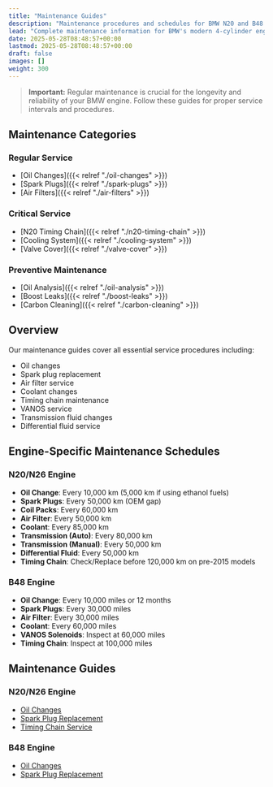 ```yaml
---
title: "Maintenance Guides"
description: "Maintenance procedures and schedules for BMW N20 and B48 engines"
lead: "Complete maintenance information for BMW's modern 4-cylinder engines"
date: 2025-05-28T08:48:57+00:00
lastmod: 2025-05-28T08:48:57+00:00
draft: false
images: []
weight: 300
---
```


> **Important:** Regular maintenance is crucial for the longevity and reliability of your BMW engine. Follow these guides for proper service intervals and procedures.

## Maintenance Categories

### Regular Service
- [Oil Changes]({{< relref "./oil-changes" >}})
- [Spark Plugs]({{< relref "./spark-plugs" >}})
- [Air Filters]({{< relref "./air-filters" >}})

### Critical Service
- [N20 Timing Chain]({{< relref "./n20-timing-chain" >}})
- [Cooling System]({{< relref "./cooling-system" >}})
- [Valve Cover]({{< relref "./valve-cover" >}})

### Preventive Maintenance
- [Oil Analysis]({{< relref "./oil-analysis" >}})
- [Boost Leaks]({{< relref "./boost-leaks" >}})
- [Carbon Cleaning]({{< relref "./carbon-cleaning" >}})

## Overview

Our maintenance guides cover all essential service procedures including:

- Oil changes
- Spark plug replacement
- Air filter service
- Coolant changes
- Timing chain maintenance
- VANOS service
- Transmission fluid changes
- Differential fluid service

## Engine-Specific Maintenance Schedules

### N20/N26 Engine
- **Oil Change**: Every 10,000 km (5,000 km if using ethanol fuels)
- **Spark Plugs**: Every 50,000 km (OEM gap)
- **Coil Packs**: Every 60,000 km
- **Air Filter**: Every 50,000 km
- **Coolant**: Every 85,000 km
- **Transmission (Auto)**: Every 80,000 km
- **Transmission (Manual)**: Every 50,000 km
- **Differential Fluid**: Every 50,000 km
- **Timing Chain**: Check/Replace before 120,000 km on pre-2015 models

### B48 Engine
- **Oil Change**: Every 10,000 miles or 12 months
- **Spark Plugs**: Every 30,000 miles
- **Air Filter**: Every 30,000 miles
- **Coolant**: Every 60,000 miles
- **VANOS Solenoids**: Inspect at 60,000 miles
- **Timing Chain**: Inspect at 100,000 miles

## Maintenance Guides

### N20/N26 Engine
- [Oil Changes](./n20-oil-changes/)
- [Spark Plug Replacement](./n20-spark-plugs/)
- [Timing Chain Service](./n20-timing-chain/)

### B48 Engine
- [Oil Changes](./oil-changes/)
- [Spark Plug Replacement](./spark-plugs/) 